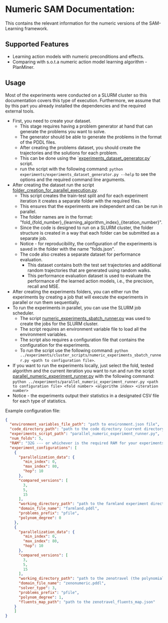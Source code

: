 # Numeric SAM Documentation:

This contains the relevant information for the numeric versions of the SAM-Learning framework.

## Supported Features
* Learning action models with numeric preconditions and effects.
* Comparing with s.o.t.a numeric action model learning algorithm - PlanMiner.


## Usage

Most of the experiments were conducted on a SLURM cluster so this documentation covers this type of execution. 
Furthermore, we assume that by this part you already installed the dependencies and the required external tools.

* First, you need to create your dataset. 
    * This stage requires having a problem generator at hand that can generate the problems you want to solve.
    * The generator should be able to generate the problems in the format of the PDDL files.
    * After creating the problems dataset, you should create the trajectories and the solutions for each problem.
    * This can be done using the \`[experiments_dataset_generator.py](../experiments/experiments_dataset_generator.py)` script.
    * run the script with the following command:
    ```python experiments/experiments_dataset_generator.py --help``` to see the options and the required command line arguments.
* After creating the dataset run the script [folder_creation_for_parallel_execution.py](../experiments/concurrent_execution/folder_creation_for_parallel_execution.py).
  * This script creates the train-test split and for each experiment iteration it creates a separate folder with the required files. 
  * This ensures that the experiments are independent and can be run in parallel.
  * The folder names are in the format: "fold_{fold_number}\_{learning_algorithm_index}_{iteration_number}".
  * Since the code is designed to run on a SLURM cluster, the folder structure is created in a way that each folder can be submitted as a separate job.
  * Notice - for reproducibility, the configuration of the experiments is saved in the folder with the name "folds.json".
  * The code also creates a separate dataset for performance evaluation.
    * This dataset contains both the test set trajectories and additional random trajectories that are generated using random walks.
    * This performance evaluation dataset is used to evaluate the performance of the learned action models, i.e., the precision, recall and MSE.
* After creating the experiments folders, you can either run the experiments by creating a job that will execute the experiments in parallel or run them sequentially.
* To run the experiments in parallel, you can use the SLURM job scheduler. 
  * The script [numeric_experiments_sbatch_runner.py](../experiments/cluster_scripts/numeric_experiments_sbatch_runner.py) was used to create the jobs for the SLURM cluster.
  * The script requires an environment variable file to load all the environment variables.
  * The script also requires a configuration file that contains the configuration for the experiments.
  * To run the script use the following command:
  ```python ../experiments/cluster_scripts/numeric_experiments_sbatch_runner.py <path to configuration file>```.
* If you want to run the experiments locally, just select the fold, tested algorithm and the current iteration you want to run and run the script [parallel_numeric_experiment_runner.py](../experiments/concurrent_execution/parallel_numeric_experiment_runner.py) with the following command:
```python ../experiments/parallel_numeric_experiment_runner.py <path to configuration file> <fold number> <algorithm index> <iteration number>```
* Notice - the experiments output their statistics in a designated CSV file for each type of statistics.

Example configuration file:
```json
{
  "environment_variables_file_path": "path to environment.json file",
  "code_directory_path": "path to the code directory (current directory)",
  "experiments_script_path": "parallel_numeric_experiment_runner.py",
  "num_folds": 5,
  "RAM": "32G --- or whichever is the required RAM for your experiments",
  "experiment_configurations": [
	{
      "parallelization_data": {
        "min_index": 0,
        "max_index": 80,
        "hop": 10
      },
      "compared_versions": [
        3,  
		5, 
        15 
      ],
      "working_directory_path": "path to the farmland experiment directory",
      "domain_file_name": "farmland.pddl",
      "problems_prefix": "pfile",
      "polynom_degree": 0
    },
	{
      "parallelization_data": {
        "min_index": 0,
        "max_index": 80,
        "hop": 10
      },
      "compared_versions": [
        3,
		5,
        15
      ],
      "working_directory_path": "path to the zenotravel (the polynomial domain) experiment directory",
      "domain_file_name": "zenonumeric.pddl",
      "solver_type": 3,
      "problems_prefix": "pfile",
      "polynom_degree": 1, 
	  "fluents_map_path": "path to the zenotravel_fluents_map.json"
    }
	]
}
```